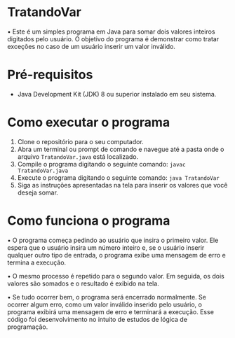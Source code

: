 # TratandoVar

• Este é um simples programa em Java para somar dois valores inteiros digitados pelo usuário.
O objetivo do programa é demonstrar como tratar exceções no caso de um usuário inserir um valor inválido.

# Pré-requisitos

- Java Development Kit (JDK) 8 ou superior instalado em seu sistema.

# Como executar o programa

1.  Clone o repositório para o seu computador.
2.  Abra um terminal ou prompt de comando e navegue até a pasta onde o arquivo `TratandoVar.java` está localizado.
3.  Compile o programa digitando o seguinte comando: `javac TratandoVar.java`
4.  Execute o programa digitando o seguinte comando: `java TratandoVar`
5.  Siga as instruções apresentadas na tela para inserir os valores que você deseja somar.

# Como funciona o programa

• O programa começa pedindo ao usuário que insira o primeiro valor. Ele espera que o usuário insira um número inteiro e, se o usuário inserir qualquer outro tipo de entrada, o programa exibe uma mensagem de erro e termina a execução.

• O mesmo processo é repetido para o segundo valor. Em seguida, os dois valores são somados e o resultado é exibido na tela.

• Se tudo ocorrer bem, o programa será encerrado normalmente.
Se ocorrer algum erro, como um valor inválido inserido pelo usuário, o programa exibirá uma mensagem de erro e terminará a execução. Esse código foi desenvolvimento no intuito de estudos de lógica de programação.
